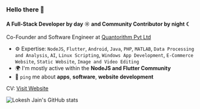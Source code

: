 ### Hello there 👋

#### A Full-Stack Developer by day ☼ and Community Contributor by night ☾

Co-Founder and Software Engineer at [Quantorithm Pvt Ltd](https://quantorithm.com/)<br>

- ⚙️ Expertise: `NodeJS`, `Flutter`, `Android`, `Java`, `PHP`, `MATLAB`, `Data Processing and Analysis`, `AI`, `Linux Scripting`, `Windows App Development`, `E-Commerce Website`, `Static Website`, `Image and Video Editing`
- 🌍 I'm mostly active within the **NodeJS and Flutter Community**
- 💬 `ping` me about **apps**, **software**, **website** **development**

CV: [Visit Website](https://lokeshjain.in/)


![Lokesh Jain's GitHub stats](https://stats.lokeshjain.in/)

